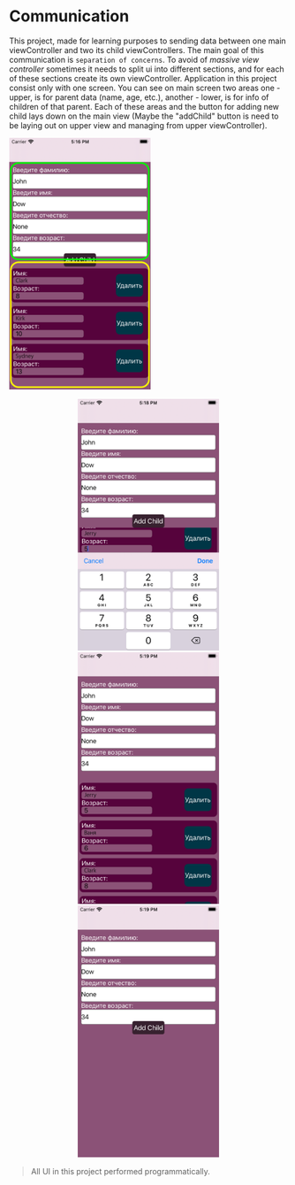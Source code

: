 #  Communication

This project, made for learning purposes to sending data between one main viewController and two its child viewControllers. The main goal of this communication is `separation of concerns`. To avoid of _massive view controller_ sometimes it needs to split ui into different sections, and for each of these sections create its own viewController. 
  Application in this project consist only with one screen. You can see on main screen two areas one - upper, is for parent data (name, age, etc.), another - lower, is for info of children of that parent. Each of these areas and the button for adding new child lays down on the main view (Maybe the "addChild" button is need to be laying out on upper view and managing from upper viewController).
  
  <img src="/images/screen1.png" width="256" height="455">
  
  <p align="center">
    <img src="/images/screen2.png" width="256" height="455">
    <img src="/images/screen3.png" width="256" height="455">
    <img src="/images/screen4.png" width="256" height="455">
  </p>

>All UI in this project performed programmatically.





